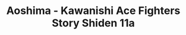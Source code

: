 ---
layout: product
title: "Aoshima - Kawanishi Ace Fighters Story Shiden 11a"
price: "TBA" 
desc: "N/A"
img_path: "/assets/img/AO51917.webp"
brand: "N/A"
available: false
special_offer: false
new: false
soon: false
cat: "010000"
subcat: "013700"
subsubcat: "0N/A"
sifra: "AO51917"
popular: false
spec: false
---
